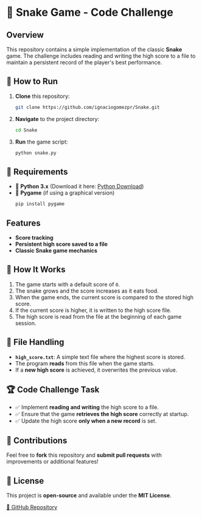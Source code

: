 # 🐍 Snake Game - Code Challenge

## Overview
This repository contains a simple implementation of the classic **Snake** game. The challenge includes reading and writing the high score to a file to maintain a persistent record of the player's best performance.

## 🚀 How to Run
1. **Clone** this repository:
   ```bash
   git clone https://github.com/ignaciogomezpr/Snake.git
   ```
2. **Navigate** to the project directory:
   ```bash
   cd Snake
   ```
3. **Run** the game script:
   ```bash
   python snake.py
   ```

## 📌 Requirements
- 🐍 **Python 3.x** (Download it here: [Python Download](https://www.python.org/downloads/))
- 🎨 **Pygame** (if using a graphical version)
  ```bash
  pip install pygame
  ```

## Features
-  **Score tracking**
-  **Persistent high score saved to a file**
-  **Classic Snake game mechanics**

## 🔧 How It Works
1. The game starts with a default score of `0`.
2. The snake grows and the score increases as it eats food.
3. When the game ends, the current score is compared to the stored high score.
4. If the current score is higher, it is written to the high score file.
5. The high score is read from the file at the beginning of each game session.

## 📂 File Handling
- **`high_score.txt`**: A simple text file where the highest score is stored.
- The program **reads** from this file when the game starts.
- If a **new high score** is achieved, it overwrites the previous value.

## 🏆 Code Challenge Task
- ✅ Implement **reading and writing** the high score to a file.
- ✅ Ensure that the game **retrieves the high score** correctly at startup.
- ✅ Update the high score **only when a new record** is set.

## 🤝 Contributions
Feel free to **fork** this repository and **submit pull requests** with improvements or additional features!

## 📜 License
This project is **open-source** and available under the **MIT License**.

[🔗 GitHub Repository](https://github.com/ignaciogomezpr/Snake.git)

